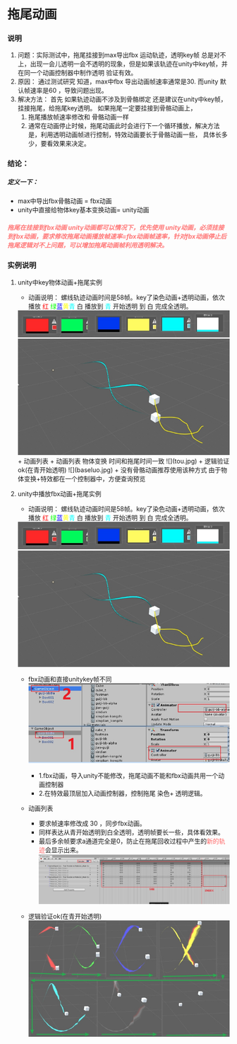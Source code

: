 # 拖尾动画

### 说明
1.  问题：实际测试中，拖尾挂接到max导出fbx 运动轨迹，透明key帧 总是对不上，出现一会儿透明一会不透明的现象，但是如果该轨迹在unity中key帧，并在同一个动画控制器中制作透明 验证有效。
2.  原因： 通过测试研究 知道，max中fbx 导出动画帧速率通常是30. 而unity 默认帧速率是60 ，导致问题出现。 
3.  解决方法： 首先 如果轨迹动画不涉及到骨骼绑定 还是建议在unity中key帧，挂接拖尾，给拖尾key透明。 如果拖尾一定要挂接到骨骼动画上，
    1.  拖尾播放帧速率修改和 骨骼动画一样
    2.  通常在动画停止时候，拖尾动画此时会进行下一个循环播放，解决方法是，利用透明动画帧进行控制，特效动画要长于骨骼动画一些， 具体长多少，要看效果来决定。


### 结论：
##### 定义一下： 
+ max中导出fbx骨骼动画 = fbx动画
+ unity中直接给物体key基本变换动画= unity动画  
##### <font color=#ff7777>拖尾在挂接到fbx动画 unity动画都可以情况下，优先使用 unity动画，必须挂接到fbx动画，要求修改拖尾动画播放帧速率=fbx动画帧速率，针对fbx动画停止后拖尾逻辑对不上问题，可以增加拖尾动画帧利用透明解决。</font>

### 实例说明
1. unity中key物体动画+拖尾实例 
   + 动画说明： 螺线轨迹动画时间是58帧。key了染色动画+透明动画，依次播放 <font color = #ff0000>红</font> <font color = #00ff00>绿</font><font color = #0000ff>蓝</font><font color = #ffff00>黄</font><font color = #00ffff>青</font> 白 播放到   <font color = #00ffff>青</font> 开始透明 到 白 完成全透明。  
    <img src= "tuowei.jpg" width ="600"/>
    <img src= "jiaocha.jpg" width ="600"/>
   + 动画列表
     +  动画列表 物体变换 时间和拖尾时间一致  
    ![](tou.jpg)
   +  逻辑验证ok(在青开始透明) 
    ![](baseluo.jpg)
      + 没有骨骼动画推荐使用该种方式 由于物体变换+特效都在一个控制器中，方便查询预览

2. unity中播放fbx动画+拖尾实例 
   +  动画说明： 螺线轨迹动画时间是58帧。key了染色动画+透明动画，依次播放 <font color = #ff0000>红</font> <font color = #00ff00>绿</font><font color = #0000ff>蓝</font><font color = #ffff00>黄</font><font color = #00ffff>青</font> 白 播放到   <font color = #00ffff>青</font> 开始透明 到 白 完成全透明。
    <img src= "tuowei.jpg" width ="600"/>
    <img src= "jiaocha.jpg" width ="600"/>

   + fbx动画和直接unitykey帧不同
   ![](qu.jpg)  
      + 1.fbx动画，导入unity不能修改，拖尾动画不能和fbx动画共用一个动画控制器
      + 2.在特效最顶层加入动画控制器，控制拖尾 染色+ 透明逻辑。

    + 动画列表
        + 要求帧速率修改成 30 ，同步fbx动画。
        +  同样表达从青开始透明到白全透明，透明帧要长一些，具体看效果。
        +  最后多余帧要求a通道完全是0，防止在拖尾回收过程中产生的<font color = #ff6666>新的轨迹</font>会显示出来。
       ![](fbxa.jpg)
       
    +  逻辑验证ok(在青开始透明) 
    ![](dng-a.jpg)